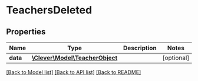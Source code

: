 # TeachersDeleted

## Properties
Name | Type | Description | Notes
------------ | ------------- | ------------- | -------------
**data** | [**\Clever\Model\TeacherObject**](TeacherObject.md) |  | [optional] 

[[Back to Model list]](../README.md#documentation-for-models) [[Back to API list]](../README.md#documentation-for-api-endpoints) [[Back to README]](../README.md)


